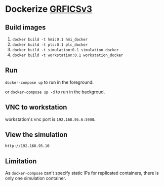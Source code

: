
# Dockerize [GRFICSv3](https://github.com/mrideout/GRFICSv3)

## Build images
1. `docker build -t hmi:0.1 hmi_docker`
2. `docker build -t plc:0.1 plc_docker`
3. `docker build -t simulation:0.1 simulation_docker`
4. `docker build -t workstation:0.1 workstation_docker`

## Run
`docker-compose up` to run in the foreground. 

or `docker-compose up -d` to run in the backgroud.

## VNC to workstation
workstation's vnc port is `192.168.95.6:5900`.

## View the simulation
`http://192.168.95.10`

## Limitation
As `docker-compose` can't specify static IPs for replicated containers, there is only one simulation container.